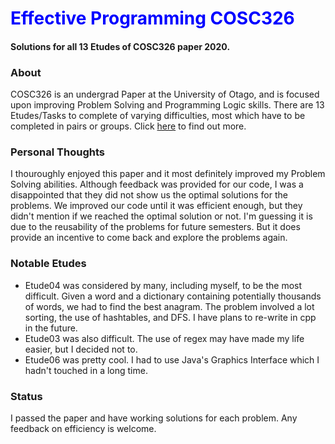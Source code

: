 # <span style="color:blue">Effective Programming COSC326</span>
#### Solutions for all 13 Etudes of COSC326 paper 2020.
### About
COSC326 is an undergrad Paper at the University of Otago, and is focused upon improving Problem Solving 
and Programming Logic skills. There are 13 Etudes/Tasks to complete of varying difficulties, most which 
have to be completed in pairs or groups.
Click [here](https://www.otago.ac.nz/courses/papers/index.html?papercode=COSC326#2020) to find out more.
### Personal Thoughts
I thouroughly enjoyed this paper and it most definitely improved my Problem Solving abilities.
Although feedback was provided for our code, I was a disappointed that they did not show us the optimal 
solutions for the problems. We improved our code until it was efficient enough, but they didn't mention if
we reached the optimal solution or not. I'm guessing it is due to the reusability of the problems for
future semesters. But it does provide an incentive to come back and explore the problems again.
### Notable Etudes
* Etude04 was considered by many, including myself, to be the most difficult. 
Given a word and a dictionary containing potentially thousands of words, we had to find the best anagram.
The problem involved a lot sorting, the use of hashtables, and DFS. I have plans to re-write in cpp
in the future.
* Etude03 was also difficult. The use of regex may have made my life easier, but I decided not to.
* Etude06 was pretty cool. I had to use Java's Graphics Interface which I hadn't touched in a long time.
### Status
I passed the paper and have working solutions for each problem. Any feedback on efficiency is welcome.
